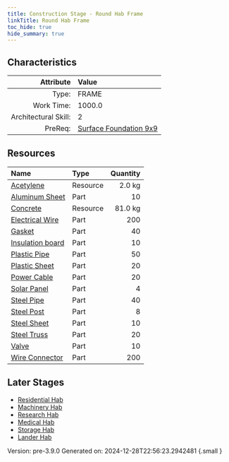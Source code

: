 ```yaml
---
title: Construction Stage - Round Hab Frame
linkTitle: Round Hab Frame
toc_hide: true
hide_summary: true
---
```


## Characteristics

| Attribute      | Value |
|--------:|:------|
|Type:|FRAME|
|Work Time:|1000.0|
|Architectural Skill:|2|
|PreReq:|[Surface Foundation 9x9](/docs/definitions/construction/surface-foundation-9x9)|

## Resources

| Name | Type | Quantity |
|:-----|:-----|-----:|
|[Acetylene](/docs/definitions/resource/acetylene)|Resource|2.0 kg|
|[Aluminum Sheet](/docs/definitions/part/aluminum-sheet)|Part|10|
|[Concrete](/docs/definitions/resource/concrete)|Resource|81.0 kg|
|[Electrical Wire](/docs/definitions/part/electrical-wire)|Part|200|
|[Gasket](/docs/definitions/part/gasket)|Part|40|
|[Insulation board](/docs/definitions/part/insulation-board)|Part|10|
|[Plastic Pipe](/docs/definitions/part/plastic-pipe)|Part|50|
|[Plastic Sheet](/docs/definitions/part/plastic-sheet)|Part|20|
|[Power Cable](/docs/definitions/part/power-cable)|Part|20|
|[Solar Panel](/docs/definitions/part/solar-panel)|Part|4|
|[Steel Pipe](/docs/definitions/part/steel-pipe)|Part|40|
|[Steel Post](/docs/definitions/part/steel-post)|Part|8|
|[Steel Sheet](/docs/definitions/part/steel-sheet)|Part|10|
|[Steel Truss](/docs/definitions/part/steel-truss)|Part|20|
|[Valve](/docs/definitions/part/valve)|Part|10|
|[Wire Connector](/docs/definitions/part/wire-connector)|Part|200|

## Later Stages
- [Residential Hab](/docs/definitions/construction/residential-hab)
- [Machinery Hab](/docs/definitions/construction/machinery-hab)
- [Research Hab](/docs/definitions/construction/research-hab)
- [Medical Hab](/docs/definitions/construction/medical-hab)
- [Storage Hab](/docs/definitions/construction/storage-hab)
- [Lander Hab](/docs/definitions/construction/lander-hab)


Version: pre-3.9.0 Generated on: 2024-12-28T22:56:23.2942481
{.small }